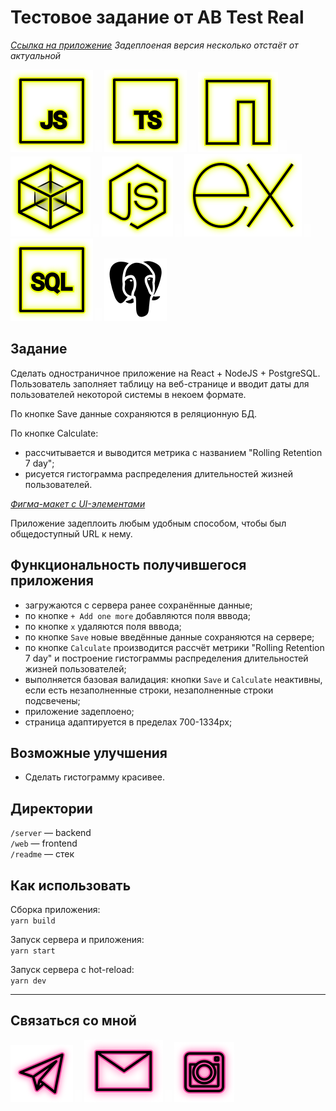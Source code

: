 # Тестовое задание от AB Test Real

_[Ссылка на приложение](http://178.128.136.91/ "Приложение")_
_Задеплоеная версия несколько отстаёт от актуальной_

<p>
  <a href="https://developer.mozilla.org/ru/docs/Web/JavaScript"><img src="readme/icon-js.svg" alt="JS"></a>
  <img src="readme/icon-whitespace-5px.svg"/>
    <a href="https://www.typescriptlang.org/"><img src="readme/icon-ts.svg" alt="TS"></a>
  <img src="readme/icon-whitespace-5px.svg"/>
  <a href="https://npmjs.com/"><img src="readme/icon-npm.svg" alt="NPM"></a>
  <img src="readme/icon-whitespace-5px.svg"/>
  <a href="https://webpack.js.org/"><img src="readme/icon-webpack.svg" alt="WebPack"></a>
  <img src="readme/icon-whitespace-5px.svg"/>
  <a href="https://nodejs.org/ru/docs/"><img src="readme/icon-node.svg" alt="NodeJS"></a>
  <img src="readme/icon-whitespace-5px.svg"/>
  <a href="https://expressjs.com/ru/"><img src="readme/icon-express.svg" alt="ExpressJS"></a>
    <img src="readme/icon-whitespace-5px.svg"/>
  <a href="https://habr.com/ru/post/564390/"><img src="readme/icon-sql.svg" alt="SQL"></a>
    <img src="readme/icon-whitespace-5px.svg"/>
  <a href="https://www.postgresql.org/"><img src="readme/icon-pg.svg" alt="PostgreSQL"></a>
</p>

## Задание

Сделать одностраничное приложение на React + NodeJS + PostgreSQL.  
Пользователь заполняет таблицу на веб-странице и вводит даты для пользователей некоторой системы в некоем формате.

По кнопке Save данные сохраняются в реляционную БД.

По кнопке Calculate:

- рассчитывается и выводится метрика с названием "Rolling Retention 7 day";
- рисуется гистограмма распределения длительностей жизней пользователей.

_[Фигма-макет с UI-элементами](https://www.figma.com/file/QiNnIWCBeOGxhmrXN2UILQ/%D0%B8%D0%BD%D1%82%D0%B5%D1%80%D1%84%D0%B5%D0%B9%D1%81-Copy?node-id=0%3A1 "Ссылка на Фигму")_

Приложение задеплоить любым удобным способом, чтобы был общедоступный URL к нему.

## Функциональность получившегося приложения

- загружаются с сервера ранее сохранённые данные;
- по кнопке `+ Add one more` добавляются поля вввода;
- по кнопке `х` удаляются поля вввода;
- по кнопке `Save` новые введённые данные сохраняются на сервере;
- по кнопке `Calculate` производится рассчёт метрики "Rolling Retention 7 day" и построение гистограммы распределения длительностей жизней пользователей;
- выполняется базовая валидация: кнопки `Save` и `Calculate` неактивны, если есть незаполненные строки, незаполненные строки подсвечены;
- приложение задеплоено;
- страница адаптируется в пределах 700-1334px;

## Возможные улучшения

- Сделать гистограмму красивее.

## Директории

`/server` — backend  
`/web` — frontend  
`/readme` — стек

## Как использовать

Сборка приложения:  
`yarn build`

Запуск сервера и приложения:  
`yarn start`

Запуск сервера с hot-reload:  
`yarn dev`

---

## Связаться со мной

<p>
  <a href="https://t.me/evgevgevge"><img src="readme/icon-tg.svg" alt="Telegram"></a>
    <img src="readme/icon-whitespace-5px.svg"/>
  <a href="mailto:beagle-elgaeb@ya.ru"><img src="readme/icon-mail.svg" alt="Mail"></a>
    <img src="readme/icon-whitespace-5px.svg"/>
  <a href="https://www.instagram.com/evg._.su/"><img src="readme/icon-inst.svg" alt="Instagram"></a>
</p>
